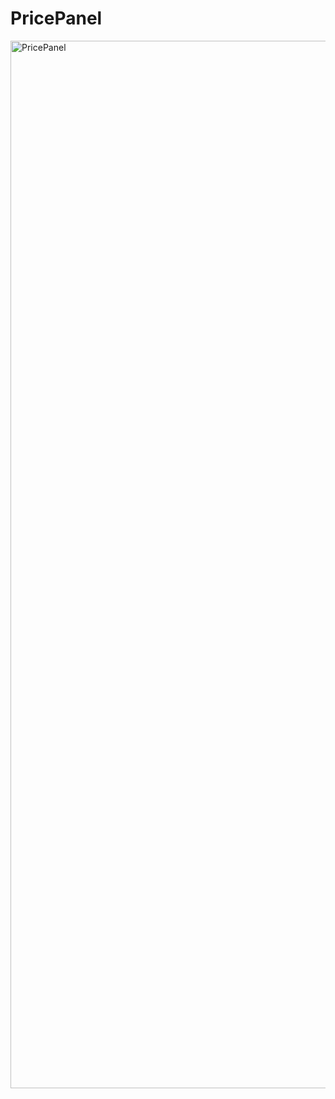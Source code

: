 # PricePanel

<img width="1676" alt="PricePanel" src="https://user-images.githubusercontent.com/37686309/120359692-f6d66380-c2d5-11eb-940f-01c7bcf7f331.png">
